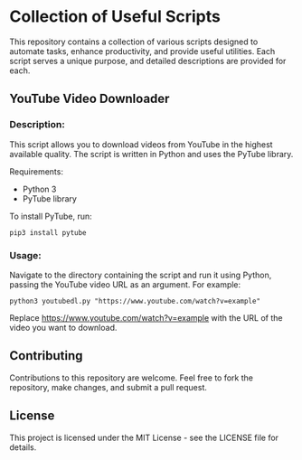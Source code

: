 # Collection of Useful Scripts

This repository contains a collection of various scripts designed to automate tasks, enhance productivity, and provide useful utilities. Each script serves a unique purpose, and detailed descriptions are provided for each.

## YouTube Video Downloader

### Description:

This script allows you to download videos from YouTube in the highest available quality. The script is written in Python and uses the PyTube library.

Requirements:

- Python 3
- PyTube library

To install PyTube, run:

```pip3 install pytube```

### Usage:

Navigate to the directory containing the script and run it using Python, passing the YouTube video URL as an argument. For example:

```python3 youtubedl.py "https://www.youtube.com/watch?v=example"```

Replace https://www.youtube.com/watch?v=example with the URL of the video you want to download.

## Contributing

Contributions to this repository are welcome. Feel free to fork the repository, make changes, and submit a pull request.

## License

This project is licensed under the MIT License - see the LICENSE file for details.
